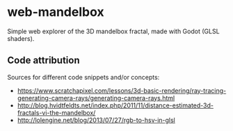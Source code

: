 # web-mandelbox
Simple web explorer of the 3D mandelbox fractal, made with Godot (GLSL shaders).  

## Code attribution
Sources for different code snippets and/or concepts:
- https://www.scratchapixel.com/lessons/3d-basic-rendering/ray-tracing-generating-camera-rays/generating-camera-rays.html
- http://blog.hvidtfeldts.net/index.php/2011/11/distance-estimated-3d-fractals-vi-the-mandelbox/
- http://lolengine.net/blog/2013/07/27/rgb-to-hsv-in-glsl
